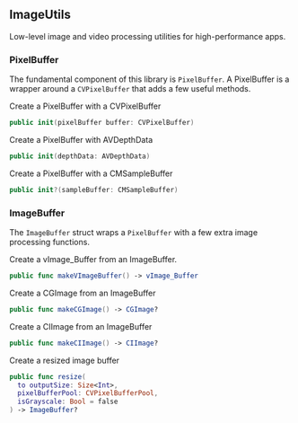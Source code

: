 ImageUtils
----

Low-level image and video processing utilities for high-performance apps.

### PixelBuffer

The fundamental component of this library is `PixelBuffer`. A PixelBuffer is a wrapper around a `CVPixelBuffer` that adds a few useful methods.

Create a PixelBuffer with a CVPixelBuffer
```swift
public init(pixelBuffer buffer: CVPixelBuffer)
```

Create a PixelBuffer with AVDepthData
```swift
public init(depthData: AVDepthData)
```

Create a PixelBuffer with a CMSampleBuffer
```swift
public init?(sampleBuffer: CMSampleBuffer)
```

### ImageBuffer

The `ImageBuffer` struct wraps a `PixelBuffer` with a few extra image processing functions.

Create a vImage_Buffer from an ImageBuffer.
```swift
public func makeVImageBuffer() -> vImage_Buffer
```

Create a CGImage from an ImageBuffer
```swift
public func makeCGImage() -> CGImage?
```

Create a CIImage from an ImageBuffer
```swift
public func makeCIImage() -> CIImage?
```

Create a resized image buffer
```swift
public func resize(
  to outputSize: Size<Int>,
  pixelBufferPool: CVPixelBufferPool,
  isGrayscale: Bool = false
) -> ImageBuffer?
  ```
